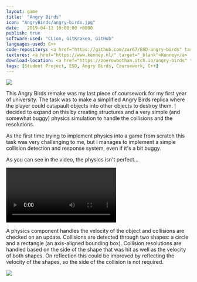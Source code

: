 ```yaml
---
layout: game
title:  "Angry Birds"
icon: "AngryBirds/angry-birds.jpg"
date:   2019-04-11 10:00:00 +0000
publish: true
software-used: "CLion, GitKraken, GitHub"
languages-used: C++
code-repository: <a href="https://github.com/zar67/ESD-angry-birds" target="_blank">GitHub</a>
textures: <a href="https://www.kenney.nl/" target="_blank">Kenney</a>
download-location: <a href="https://zoerowbotham.itch.io/angry-birds" target="_blank">zoerowbotham.itch.io</a>
tags: [Student Project, ESD, Angry Birds, Coursework, C++]
---
```


<img src="{{ site.baseurl }}/assets/AngryBirds/angry-birds-game.jpg"/>

This Angry Birds remake was my last piece of coursework for my first year of university. The task was to make a simplified Angry Birds replica where the player could catapault objects into other objects to destroy them. I decided to expand on this by creating structures and a very simple (and somewhat buggy) physics simulation to handle the collisions and the resolutions. 

As the first time trying to implement physics into a game from scratch this task was very challenging to me, but I manages to implement a simple collision detection and response system, even if it's a bit buggy.

As you can see in the video, the physics isn't perfect...

<video controls>
  <source src="{{ site.baseurl }}/assets/AngryBirds/angry-birds-cover.mp4" type="video/mp4">
</video>

A physics component handles the velocity of the object and collisions are checked on an update. Collisions are detected through two shapes: a circle and a rectangle (an axis-aligned bounding box). Collision resolutions are handled based on the side of the shape that was hit as well as the velocity of both shapes. On reflection this could be improved by reflecting the velocity of the shapes, so the side of the collision is not required.

<img src="{{ site.baseurl }}/assets/AngryBirds/angry-birds-game-2.jpg"/>
